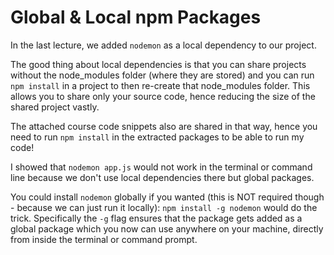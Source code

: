 # Global & Local npm Packages

In the last lecture, we added `nodemon` as a local dependency to our project.

The good thing about local dependencies is that you can share projects without the node_modules folder (where they are stored) and you can run `npm install` in a project to then re-create that node_modules folder. This allows you to share only your source code, hence reducing the size of the shared project vastly.

The attached course code snippets also are shared in that way, hence you need to run `npm install` in the extracted packages to be able to run my code!

I showed that `nodemon app.js` would not work in the terminal or command line because we don't use local dependencies there but global packages.

You could install `nodemon` globally if you wanted (this is NOT required though - because we can just run it locally): `npm install -g nodemon` would do the trick. Specifically the `-g` flag ensures that the package gets added as a global package which you now can use anywhere on your machine, directly from inside the terminal or command prompt.
